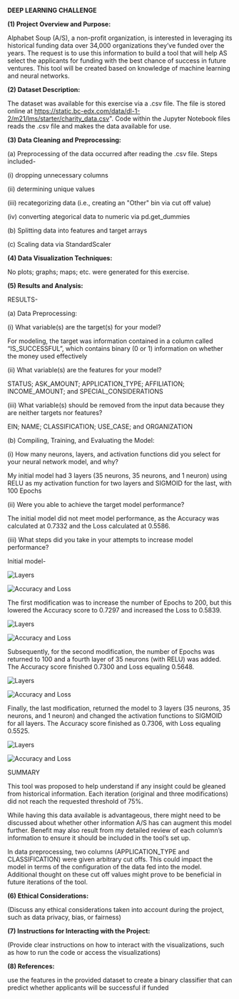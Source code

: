 **DEEP LEARNING CHALLENGE**


**(1) Project Overview and Purpose:**


Alphabet Soup (A/S), a non-profit organization, is interested in leveraging its historical funding data over 34,000 organizations they’ve funded over the years. The request is to use this information to build a tool that will help AS select the applicants for funding with the best chance of success in future ventures. This tool will be created based on knowledge of machine learning and neural networks.


**(2) Dataset Description:**

The dataset was available for this exercise via a .csv file. The file is stored online at https://static.bc-edx.com/data/dl-1-2/m21/lms/starter/charity_data.csv". Code within the Jupyter Notebook files reads the .csv file and makes the data available for use.


**(3) Data Cleaning and Preprocessing:**


(a) Preprocessing of the data occurred after reading the .csv file. Steps included-


(i) dropping unnecessary columns


(ii) determining unique values


(iii) recategorizing data (i.e., creating an "Other" bin via cut off value)


(iv) converting ategorical data to numeric via pd.get_dummies


(b) Splitting data into features and target arrays


(c) Scaling data via StandardScaler


**(4) Data Visualization Techniques:**

No plots; graphs; maps; etc. were generated for this exercise.


**(5) Results and Analysis:**


RESULTS-


(a) Data Preprocessing:


(i) What variable(s) are the target(s) for your model?

For modeling, the target was information contained in a column called “IS_SUCCESSFUL”, which contains binary (0 or 1) information on whether the money used effectively


(ii) What variable(s) are the features for your model?

STATUS; ASK_AMOUNT; APPLICATION_TYPE; AFFILIATION; INCOME_AMOUNT; and SPECIAL_CONSIDERATIONS


(iii) What variable(s) should be removed from the input data because they are neither targets nor features?

EIN; NAME; CLASSIFICATION; USE_CASE; and ORGANIZATION


(b) Compiling, Training, and Evaluating the Model:


(i) How many neurons, layers, and activation functions did you select for your neural network model, and why?

My initial model had 3 layers (35 neurons, 35 neurons, and 1 neuron) using RELU 
as my activation function for two layers and SIGMOID for the last, with 100 Epochs


(ii) Were you able to achieve the target model performance?

The initial model did not meet model performance, as the Accuracy was calculated at 0.7332 and the Loss calculated at 0.5586.


(iii) What steps did you take in your attempts to increase model performance?


Initial model-

![Layers](../Output/original_layers.png)


![Accuracy and Loss](Output/original_accuracy_loss.png)


The first modification was to increase the number of Epochs to 200, but this lowered the Accuracy score to 0.7297 and increased the Loss to 0.5839.

![Layers](Output/mod1_layers.png)


![Accuracy and Loss](Output/mod1_accuracy_loss.png)


Subsequently, for the second modification, the number of Epochs was returned to 100 and a fourth layer of 35 neurons (with RELU) was added. The Accuracy score finished 0.7300 and Loss equaling 0.5648.

![Layers](Output/mod2_layers.png)


![Accuracy and Loss](Output/mod2_accuracy_loss.png)


Finally, the last modification, returned the model to 3 layers (35 neurons, 35 neurons, and 1 neuron) and changed the activation functions to SIGMOID for all layers. The Accuracy score finished as 0.7306, with Loss equaling 0.5525.


![Layers](Output/mod3_layers.png)


![Accuracy and Loss](Output/mod3_accuracy_loss.png)


SUMMARY


This tool was proposed to help understand if any insight could be gleaned from historical information. Each iteration (original and three modifications) did not reach the requested threshold of 75%. 

While having this data available is advantageous, there might need to be discussed about whether other information A/S has can augment this model further. Benefit may also result from my detailed review of each column’s information to ensure it should be included in the tool’s set up.

In data preprocessing, two columns (APPLICATION_TYPE and CLASSIFICATION) were given arbitrary cut offs. This could impact the model in terms of the configuration of the data fed into the model. Additional thought on these cut off values might prove to be beneficial in future iterations of the tool.


**(6) Ethical Considerations:**

(Discuss any ethical considerations taken into account during the project, such as data privacy, bias, or fairness)


**(7) Instructions for Interacting with the Project:**

(Provide clear instructions on how to interact with the visualizations, such as how to run the code or access the visualizations)


**(8) References:**

use the features in the provided dataset to create a binary classifier that can predict whether applicants will be successful if funded 

